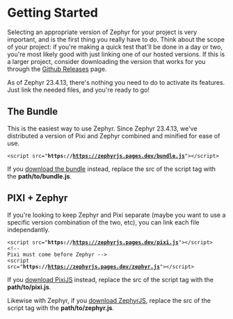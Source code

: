 <h1 id="getting-started">Getting Started</h1>

<p>Selecting an appropriate version of Zephyr for your project is very important, and is the first thing you really have to do. Think about the scope of your project: if you're making a quick test that'll be done in a day or two, you're most likely good with just linking one of our hosted versions. If this is a larger project, consider downloading the version that works for you through the <a href="https://github.com/ZephyrJS-Project/ZephyrJS/releases">Github Releases</a> page.</p>

<p>As of Zephyr 23.4.13, there's nothing you need to do to activate its features. Just link the needed files, and you're ready to go!</p>

<h2>The Bundle</h2>
<p>This is the easiest way to use Zephyr. Since Zephyr 23.4.13, we've distributed a version of Pixi and Zephyr combined and minified for ease of use.</p>

<code>&lt;script src="<strong class="bundle">https://https://zephyrjs.pages.dev/bundle.js</strong>"&gt;&lt;/script&gt;</code>

<p>If you <a href="https://raw.githubusercontent.com/ZephyrJS-Project/ZephyrJS/main/stable/bundle.js">download the bundle</a> instead, replace the src of the script tag with the <strong class="bundle">path/to/bundle.js</strong>.

<h2>PIXI + Zephyr</h2>
<p>If you're looking to keep Zephyr and Pixi separate (maybe you want to use a specific version combination of the two, etc), you can link each file independantly.</p>

<code>&lt;script src="<strong class="pixi">https://https://zephyrjs.pages.dev/pixi.js</strong>"&gt;&lt;/script&gt;<br>&lt;!-- Pixi must come before Zephyr --&gt;<br>&lt;script src="<strong class="zephyr">https://https://zephyrjs.pages.dev/zephyr.js</strong>"&gt;&lt;/script&gt;</code>

<p>If you <a href="https://raw.githubusercontent.com/ZephyrJS-Project/ZephyrJS/main/stable/pixi.js">download PixiJS</a> instead, replace the src of the script tag with the <strong class="pixi">path/to/pixi.js</strong>.</p>
<p>Likewise with Zephyr, if you <a href="https://raw.githubusercontent.com/ZephyrJS-Project/ZephyrJS/main/stable/pixi.js">download ZephyrJS</a>, replace the src of the script tag with the <strong class="zephyr">path/to/zephyr.js</strong>.</p>